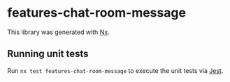 # features-chat-room-message

This library was generated with [Nx](https://nx.dev).

## Running unit tests

Run `nx test features-chat-room-message` to execute the unit tests via [Jest](https://jestjs.io).
